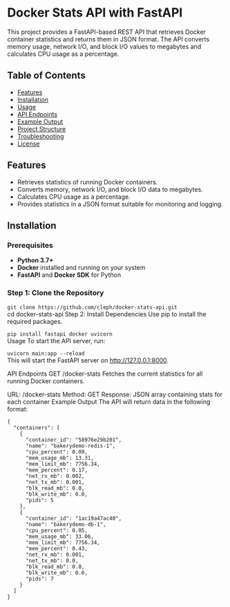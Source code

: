 # Docker Stats API with FastAPI

This project provides a FastAPI-based REST API that retrieves Docker container statistics and returns them in JSON format. The API converts memory usage, network I/O, and block I/O values to megabytes and calculates CPU usage as a percentage.

## Table of Contents

- [Features](#features)
- [Installation](#installation)
- [Usage](#usage)
- [API Endpoints](#api-endpoints)
- [Example Output](#example-output)
- [Project Structure](#project-structure)
- [Troubleshooting](#troubleshooting)
- [License](#license)

## Features

- Retrieves statistics of running Docker containers.
- Converts memory, network I/O, and block I/O data to megabytes.
- Calculates CPU usage as a percentage.
- Provides statistics in a JSON format suitable for monitoring and logging.

## Installation

### Prerequisites

- **Python 3.7+**
- **Docker** installed and running on your system
- **FastAPI** and **Docker SDK** for Python

### Step 1: Clone the Repository

```git clone https://github.com/cleph/docker-stats-api.git ```\
cd docker-stats-api
Step 2: Install Dependencies
Use pip to install the required packages.

```pip install fastapi docker uvicorn```\
Usage
To start the API server, run:

```uvicorn main:app --reload``` 
\
This will start the FastAPI server on http://127.0.0.1:8000.

API Endpoints
GET /docker-stats
Fetches the current statistics for all running Docker containers.

URL: /docker-stats
Method: GET
Response: JSON array containing stats for each container
Example Output
The API will return data in the following format:

```
{
  "containers": [
    {
      "container_id": "58976e29b201",
      "name": "bakerydemo-redis-1",
      "cpu_percent": 0.09,
      "mem_usage_mb": 13.31,
      "mem_limit_mb": 7756.34,
      "mem_percent": 0.17,
      "net_rx_mb": 0.002,
      "net_tx_mb": 0.001,
      "blk_read_mb": 0.0,
      "blk_write_mb": 0.0,
      "pids": 5
    },
    {
      "container_id": "1ac19a47ac40",
      "name": "bakerydemo-db-1",
      "cpu_percent": 0.05,
      "mem_usage_mb": 33.06,
      "mem_limit_mb": 7756.34,
      "mem_percent": 0.43,
      "net_rx_mb": 0.001,
      "net_tx_mb": 0.0,
      "blk_read_mb": 0.0,
      "blk_write_mb": 0.0,
      "pids": 7
    }
  ]
}
```

